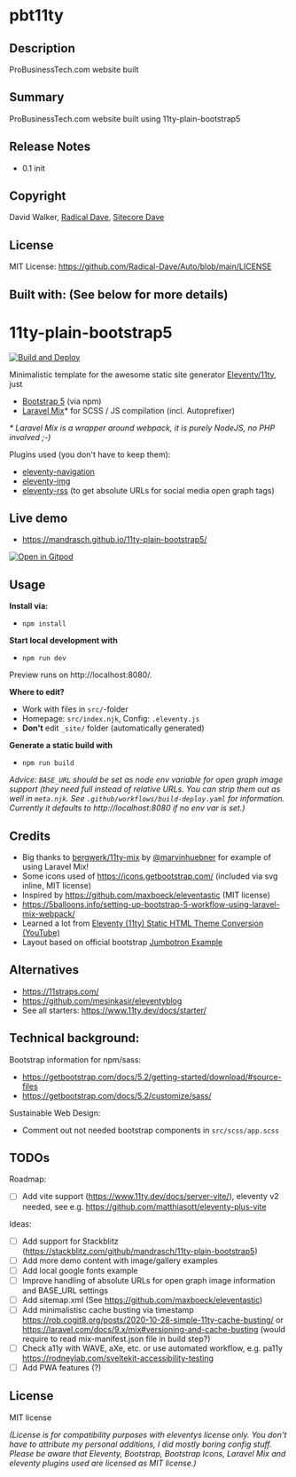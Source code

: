 # pbt11ty
## Description
ProBusinessTech.com website built

## Summary
ProBusinessTech.com website built using 11ty-plain-bootstrap5

## Release Notes
- 0.1 init

## Copyright
David Walker, [Radical Dave](https://github.com/radical-dave), [Sitecore Dave](https://github.com/sitecoredave)

## License
MIT License: https://github.com/Radical-Dave/Auto/blob/main/LICENSE


## Built with: (See below for more details)

# 11ty-plain-bootstrap5

[![Build and Deploy](https://github.com/mandrasch/11ty-plain-bootstrap5/actions/workflows/build-deploy.yaml/badge.svg)](https://github.com/mandrasch/11ty-plain-bootstrap5/actions/workflows/build-deploy.yaml)

Minimalistic template for the awesome static site generator [Eleventy/11ty](https://www.11ty.dev/), just

- [Bootstrap 5](https://www.npmjs.com/package/bootstrap) (via npm)
- [Laravel Mix](https://www.npmjs.com/package/laravel-mix)\* for SCSS / JS compilation (incl. Autoprefixer)

_\* Laravel Mix is a wrapper around webpack, it is purely NodeJS, no PHP involved ;-)_

Plugins used (you don't have to keep them):

- [eleventy-navigation](https://www.11ty.dev/docs/plugins/navigation/)
- [eleventy-img](https://www.11ty.dev/docs/plugins/image/)
- [eleventy-rss](https://www.11ty.dev/docs/plugins/rss/) (to get absolute URLs for social media open graph tags)

## Live demo

- https://mandrasch.github.io/11ty-plain-bootstrap5/

[![Open in Gitpod](gitpod.svg)](https://gitpod.io/#https://github.com/mandrasch/11ty-plain-bootstrap5)

## Usage

**Install via:**

- `npm install`

**Start local development with**

- `npm run dev`

Preview runs on http://localhost:8080/.

**Where to edit?**

- Work with files in `src/`-folder
- Homepage: `src/index.njk`, Config: `.eleventy.js`
- **Don't** edit `_site/` folder (automatically generated)

**Generate a static build with**

- `npm run build`

_Advice: `BASE_URL` should be set as node env variable for open graph image support (they need full instead of relative URLs. You can strip them out as well in `meta.njk`. See `.github/workflows/build-deploy.yaml` for information. Currently it defaults to http://localhost:8080 if no env var is set.)_

## Credits

- Big thanks to [bergwerk/11ty-mix](https://github.com/bergwerk/11ty-mix) by [@marvinhuebner](https://github.com/marvinhuebner) for example of using Laravel Mix!
- Some icons used of https://icons.getbootstrap.com/ (included via svg inline, MIT license)
- Inspired by https://github.com/maxboeck/eleventastic (MIT license)
- https://5balloons.info/setting-up-bootstrap-5-workflow-using-laravel-mix-webpack/
- Learned a lot from [Eleventy (11ty) Static HTML Theme Conversion (YouTube)](https://www.youtube.com/watch?v=z-o1W9ijUhI&list=PLOSLUtJ_J3rrJ1R1qEf8CCEpV3GgbJGNr)
- Layout based on official bootstrap [Jumbotron Example](https://getbootstrap.com/docs/5.0/examples/)

## Alternatives

- https://11straps.com/
- https://github.com/mesinkasir/eleventyblog
- See all starters: https://www.11ty.dev/docs/starter/

## Technical background:

Bootstrap information for npm/sass:

- https://getbootstrap.com/docs/5.2/getting-started/download/#source-files
- https://getbootstrap.com/docs/5.2/customize/sass/

Sustainable Web Design:

- Comment out not needed bootstrap components in `src/scss/app.scss`

## TODOs

Roadmap:

- [ ] Add vite support (https://www.11ty.dev/docs/server-vite/), eleventy v2 needed, see e.g. https://github.com/matthiasott/eleventy-plus-vite

Ideas:

- [ ] Add support for Stackblitz (https://stackblitz.com/github/mandrasch/11ty-plain-bootstrap5)
- [ ] Add more demo content with image/gallery examples
- [ ] Add local google fonts example
- [ ] Improve handling of absolute URLs for open graph image information and BASE_URL settings
- [ ] Add sitemap.xml (See https://github.com/maxboeck/eleventastic)
- [ ] Add minimalistisc cache busting via timestamp https://rob.cogit8.org/posts/2020-10-28-simple-11ty-cache-busting/ or https://laravel.com/docs/9.x/mix#versioning-and-cache-busting (would require to read mix-manifest.json file in build step?)
- [ ] Check a11y with WAVE, aXe, etc. or use automated workflow, e.g. pa11y https://rodneylab.com/sveltekit-accessibility-testing
- [ ] Add PWA features (?)

## License

MIT license

_(License is for compatibility purposes with eleventys license only. You don't have to attribute my personal additions, I did mostly boring config stuff. Please be aware that Eleventy, Bootstrap, Bootstrap Icons, Laravel Mix and eleventy plugins used are licensed as MIT license.)_
